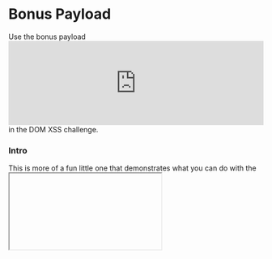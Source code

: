 # Bonus Payload
Use the bonus payload <iframe width="100%" height="166" scrolling="no" frameborder="no" allow="autoplay" src="https://w.soundcloud.com/player/?url=https%3A//api.soundcloud.com/tracks/771984076&color=%23ff5500&auto_play=true&hide_related=false&show_comments=true&show_user=true&show_reposts=false&show_teaser=true"></iframe> in the DOM XSS challenge.

### Intro
This is more of a fun little one that demonstrates what you can do with the <iframe> command. I won't do a full breakdown like the others, just fill in some key concepts

### Solution
Just paste the payload into the search bar, same as the last one. It will load up the Juice-Shop jingle in a small player and autoplay. 

The key takeaway here is a little bit about how <iframe> works. <iframe> is allowed to pass in several security configurations because it operates in a sandbox window within the website, thus making it largely harmless to the wider website. Especially because as a DOM payload it only affects the client who put it there. Later on we'll be using </script> payloads which are policed much more heavily. 

Of course there are still ways that an exploit could happen, notably stolen packets via insecure networks and an attacker who submits false, malicious requests. The fact that the website is HTTP allows that vector to exist.

Anyway that's 3 down!